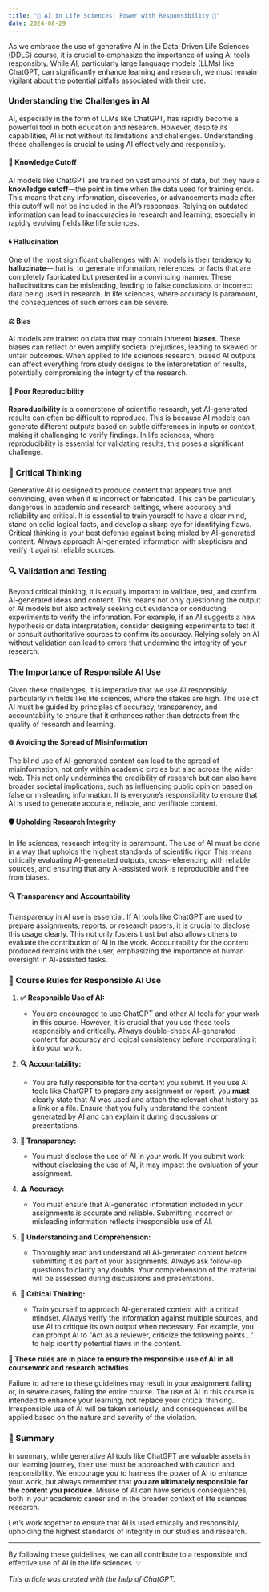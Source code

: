 ```yaml
---
title: "🚨 AI in Life Sciences: Power with Responsibility 🚨"
date: 2024-08-29
---
```



As we embrace the use of generative AI in the Data-Driven Life Sciences (DDLS) course, it is crucial to emphasize the importance of using AI tools responsibly. While AI, particularly large language models (LLMs) like ChatGPT, can significantly enhance learning and research, we must remain vigilant about the potential pitfalls associated with their use.

### Understanding the Challenges in AI

AI, especially in the form of LLMs like ChatGPT, has rapidly become a powerful tool in both education and research. However, despite its capabilities, AI is not without its limitations and challenges. Understanding these challenges is crucial to using AI effectively and responsibly.

#### 📅 Knowledge Cutoff
AI models like ChatGPT are trained on vast amounts of data, but they have a **knowledge cutoff**—the point in time when the data used for training ends. This means that any information, discoveries, or advancements made after this cutoff will not be included in the AI’s responses. Relying on outdated information can lead to inaccuracies in research and learning, especially in rapidly evolving fields like life sciences.

#### 🌀 Hallucination
One of the most significant challenges with AI models is their tendency to **hallucinate**—that is, to generate information, references, or facts that are completely fabricated but presented in a convincing manner. These hallucinations can be misleading, leading to false conclusions or incorrect data being used in research. In life sciences, where accuracy is paramount, the consequences of such errors can be severe.

#### ⚖️ Bias
AI models are trained on data that may contain inherent **biases**. These biases can reflect or even amplify societal prejudices, leading to skewed or unfair outcomes. When applied to life sciences research, biased AI outputs can affect everything from study designs to the interpretation of results, potentially compromising the integrity of the research.

#### 🔁 Poor Reproducibility
**Reproducibility** is a cornerstone of scientific research, yet AI-generated results can often be difficult to reproduce. This is because AI models can generate different outputs based on subtle differences in inputs or context, making it challenging to verify findings. In life sciences, where reproducibility is essential for validating results, this poses a significant challenge.

### 🧠 Critical Thinking

Generative AI is designed to produce content that appears true and convincing, even when it is incorrect or fabricated. This can be particularly dangerous in academic and research settings, where accuracy and reliability are critical. It is essential to train yourself to have a clear mind, stand on solid logical facts, and develop a sharp eye for identifying flaws. Critical thinking is your best defense against being misled by AI-generated content. Always approach AI-generated information with skepticism and verify it against reliable sources.

### 🔍 Validation and Testing

Beyond critical thinking, it is equally important to validate, test, and confirm AI-generated ideas and content. This means not only questioning the output of AI models but also actively seeking out evidence or conducting experiments to verify the information. For example, if an AI suggests a new hypothesis or data interpretation, consider designing experiments to test it or consult authoritative sources to confirm its accuracy. Relying solely on AI without validation can lead to errors that undermine the integrity of your research.

### The Importance of Responsible AI Use

Given these challenges, it is imperative that we use AI responsibly, particularly in fields like life sciences, where the stakes are high. The use of AI must be guided by principles of accuracy, transparency, and accountability to ensure that it enhances rather than detracts from the quality of research and learning.

#### 🌐 Avoiding the Spread of Misinformation
The blind use of AI-generated content can lead to the spread of misinformation, not only within academic circles but also across the wider web. This not only undermines the credibility of research but can also have broader societal implications, such as influencing public opinion based on false or misleading information. It is everyone’s responsibility to ensure that AI is used to generate accurate, reliable, and verifiable content.

#### 🛡️ Upholding Research Integrity
In life sciences, research integrity is paramount. The use of AI must be done in a way that upholds the highest standards of scientific rigor. This means critically evaluating AI-generated outputs, cross-referencing with reliable sources, and ensuring that any AI-assisted work is reproducible and free from biases.

#### 🔍 Transparency and Accountability
Transparency in AI use is essential. If AI tools like ChatGPT are used to prepare assignments, reports, or research papers, it is crucial to disclose this usage clearly. This not only fosters trust but also allows others to evaluate the contribution of AI in the work. Accountability for the content produced remains with the user, emphasizing the importance of human oversight in AI-assisted tasks.

### 📜 Course Rules for Responsible AI Use

1. **✅ Responsible Use of AI:**
   - You are encouraged to use ChatGPT and other AI tools for your work in this course. However, it is crucial that you use these tools responsibly and critically. Always double-check AI-generated content for accuracy and logical consistency before incorporating it into your work.

2. **🔍 Accountability:**
   - You are fully responsible for the content you submit. If you use AI tools like ChatGPT to prepare any assignment or report, you **must** clearly state that AI was used and attach the relevant chat history as a link or a file. Ensure that you fully understand the content generated by AI and can explain it during discussions or presentations.

3. **🚫 Transparency:**
   - You must disclose the use of AI in your work. If you submit work without disclosing the use of AI, it may impact the evaluation of your assignment.

4. **⚠️ Accuracy:**
   - You must ensure that AI-generated information included in your assignments is accurate and reliable. Submitting incorrect or misleading information reflects irresponsible use of AI.

5. **📖 Understanding and Comprehension:**
   - Thoroughly read and understand all AI-generated content before submitting it as part of your assignments. Always ask follow-up questions to clarify any doubts. Your comprehension of the material will be assessed during discussions and presentations.

6. **🧠 Critical Thinking:**
   - Train yourself to approach AI-generated content with a critical mindset. Always verify the information against multiple sources, and use AI to critique its own output when necessary. For example, you can prompt AI to "Act as a reviewer, criticize the following points..." to help identify potential flaws in the content.

**🚷 These rules are in place to ensure the responsible use of AI in all coursework and research activities.**

Failure to adhere to these guidelines may result in your assignment failing or, in severe cases, failing the entire course. The use of AI in this course is intended to enhance your learning, not replace your critical thinking. Irresponsible use of AI will be taken seriously, and consequences will be applied based on the nature and severity of the violation.

### 📢 Summary

In summary, while generative AI tools like ChatGPT are valuable assets in our learning journey, their use must be approached with caution and responsibility. We encourage you to harness the power of AI to enhance your work, but always remember that **you are ultimately responsible for the content you produce**. Misuse of AI can have serious consequences, both in your academic career and in the broader context of life sciences research.

Let’s work together to ensure that AI is used ethically and responsibly, upholding the highest standards of integrity in our studies and research.

---

By following these guidelines, we can all contribute to a responsible and effective use of AI in the life sciences. 💡

*This article was created with the help of ChatGPT.*
